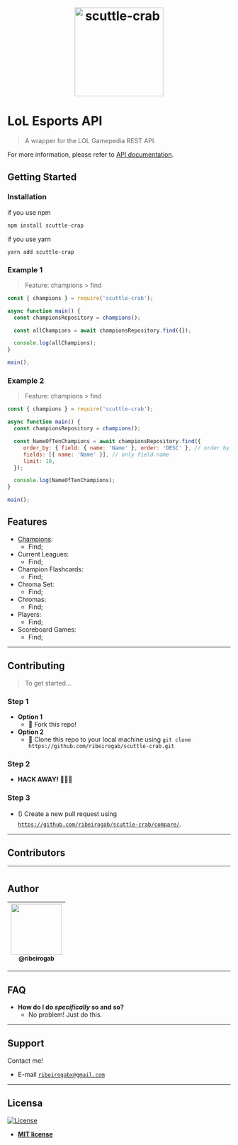 <h1 align="center">
  <img src="https://raw.githubusercontent.com/ribeirogab/scuttle-crab/master/examples/logo.png" alt="scuttle-crab" width="200"/>
</h1>

# LoL Esports API

> A wrapper for the LOL Gamepedia REST API.

For more information, please refer to [API documentation](https://lol.gamepedia.com/Help:API_Documentation).

## Getting Started

### Installation

if you use npm

```bash
npm install scuttle-crap
```

if you use yarn
```
yarn add scuttle-crap
```

### Example 1

> Feature: champions > find

```js
const { champions } = require('scuttle-crab');

async function main() {
  const championsRepository = champions();

  const allChampions = await championsRepository.find({});

  console.log(allChampions);
}

main();
```

### Example 2

> Feature: champions > find

```js
const { champions } = require('scuttle-crab');

async function main() {
  const championsRepository = champions();

  const NameOfTenChampions = await championsRepository.find({
     order_by: { field: { name: 'Name' }, order: 'DESC' }, // order by name
     fields: [{ name: 'Name' }], // only field name
     limit: 10,
  });

  console.log(NameOfTenChampions);
}

main();
```

## Features

- [Champions](https://github.com/ribeirogab/scuttle-crab/tree/master/examples/doc/Features/Champions):
  - Find;
- Current Leagues:
  - Find;
- Champion Flashcards:
  - Find;
- Chroma Set:
  - Find;
- Chromas:
  - Find;
- Players:
  - Find;
- Scoreboard Games:
  - Find;

---

## Contributing

> To get started...

### Step 1

- **Option 1**
  - 🍴  Fork this repo!
- **Option 2**
  - 👯  Clone this repo to your local machine using `git clone https://github.com/ribeirogab/scuttle-crab.git`

### Step 2

- **HACK AWAY!** 🔨🔨🔨

### Step 3

- 🔃  Create a new pull request using <a href="https://github.com/ribeirogab/scuttle-crab/compare/" target="_blank">`https://github.com/ribeirogab/scuttle-crab/compare/`</a>.

---

## Contributors

| <img width="115"> | <img width="115"> | <img width="115"> | <img width="115"> | <img width="115"> | <img width="115"> |
|:-:|:-:|:-:|:-:|:-:|:-:|

## Author

| [<img src="https://avatars3.githubusercontent.com/u/44847326?s=400&u=30a156f0a61f81eaa137cb286ed13e9527916039&v=4" width="115"><br><sub>@ribeirogab</sub>](https://github.com/ribeirogab) |
| :---: |

---

## FAQ

- **How do I do *specifically* so and so?**
    - No problem! Just do this.

---

## Support

Contact me!

- E-mail <a href="mailto:ribeirogabx@gmail.com" target="_blank">`ribeirogabx@gmail.com`</a>

---

## Licensa

[![License](http://img.shields.io/:license-mit-blue.svg?style=flat-square)](http://badges.mit-license.org)

- **[MIT license](http://opensource.org/licenses/mit-license.php)**
